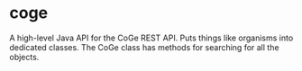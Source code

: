 # coge
A high-level Java API for the CoGe REST API. Puts things like organisms into dedicated classes. The CoGe class has methods
for searching for all the objects.
